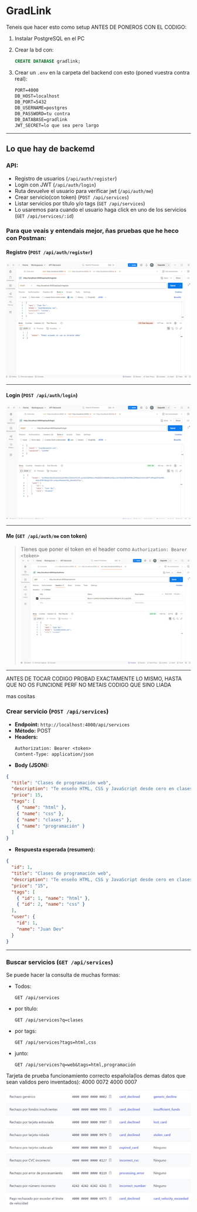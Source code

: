 
# GradLink


Teneis que hacer esto como setup ANTES DE PONEROS CON EL CODIGO:

1. Instalar PostgreSQL en el PC
2. Crear la bd con:
   ```sql
   CREATE DATABASE gradlink;
   ```
3. Crear un `.env` en la carpeta del backend con esto (poned vuestra contra real):

   ```env
   PORT=4000
   DB_HOST=localhost
   DB_PORT=5432
   DB_USERNAME=postgres
   DB_PASSWORD=tu contra
   DB_DATABASE=gradlink
   JWT_SECRET=lo que sea pero largo
   ```

---

##  Lo que hay de backemd

### API:

- Registro de usuarios (`/api/auth/register`)
- Login con JWT (`/api/auth/login`)
- Ruta devuelve el usuario para verificar jwt (`/api/auth/me`)
- Crear servicio(con token) (`POST /api/services`)
- Listar servicios por título y/o tags (`GET /api/services`)
- Lo usaremos para cuando el usuario haga click en uno de los servicios (`GET /api/services/:id`)

### Para que veais y entendais mejor, ñas pruebas que he heco con Postman:

#### Registro (`POST /api/auth/register`)
![Registro](./postman-registro-gradlink.png)

---

#### Login (`POST /api/auth/login`)
![Login](./postman-login-gradlink.png)

---

#### Me (`GET /api/auth/me` con token)
> Tienes que poner el token en el header como `Authorization: Bearer <token>`
![JWT](./postman-jwt-gradlink.png)

---

ANTES DE TOCAR CODIGO PROBAD EXACTAMENTE LO MISMO, HASTA QUE NO OS FUNCIONE PERF NO METAIS CODIGO QUE SINO LIADA

mas cositas

### Crear servicio (`POST /api/services`)

- **Endpoint:** `http://localhost:4000/api/services`
- **Método:** POST
- **Headers:**
  ```
  Authorization: Bearer <token>
  Content-Type: application/json
  ```
- **Body (JSON):**
```json
{
  "title": "Clases de programación web",
  "description": "Te enseño HTML, CSS y JavaScript desde cero en clases online.",
  "price": 15,
  "tags": [
    { "name": "html" },
    { "name": "css" },
    { "name": "clases" },
    { "name": "programación" }
  ]
}
```
- **Respuesta esperada (resumen):**
```json
{
  "id": 1,
  "title": "Clases de programación web",
  "description": "Te enseño HTML, CSS y JavaScript desde cero en clases online.",
  "price": "15",
  "tags": [
    { "id": 1, "name": "html" },
    { "id": 2, "name": "css" }
  ],
  "user": {
    "id": 1,
    "name": "Juan Dev"
  }
}
```

---

### Buscar servicios (`GET /api/services`)

Se puede hacer la consulta de muchas formas:

- Todos:
  ```
  GET /api/services
  ```

- por título:
  ```
  GET /api/services?q=clases
  ```

- por tags:
  ```
  GET /api/services?tags=html,css
  ```

- junto:
  ```
  GET /api/services?q=web&tags=html,programación
  ```

Tarjeta de prueba funcionamiento correcto española(los demas datos que sean validos pero inventados):
  4000 0072 4000 0007

![No aceptadas](./stripe-cards.png)